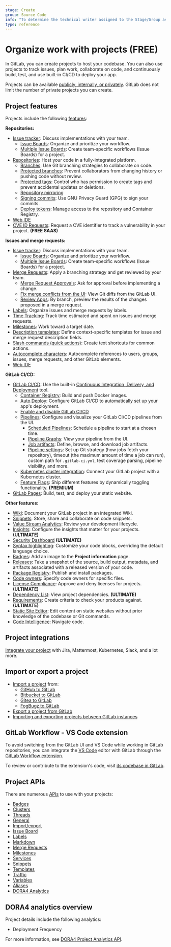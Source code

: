 ```yaml
---
stage: Create
group: Source Code
info: "To determine the technical writer assigned to the Stage/Group associated with this page, see https://about.gitlab.com/handbook/engineering/ux/technical-writing/#assignments"
type: reference
---
```


# Organize work with projects **(FREE)**

In GitLab, you can create projects to host
your codebase. You can also use projects to track issues, plan work,
collaborate on code, and continuously build, test, and use
built-in CI/CD to deploy your app.

Projects can be available [publicly, internally, or privately](../../public_access/public_access.md).
GitLab does not limit the number of private projects you can create.

## Project features

Projects include the following [features](https://about.gitlab.com/features/):

**Repositories:**

- [Issue tracker](issues/index.md): Discuss implementations with your team.
  - [Issue Boards](issue_board.md): Organize and prioritize your workflow.
  - [Multiple Issue Boards](issue_board.md#multiple-issue-boards): Create team-specific workflows (Issue Boards) for a project.
- [Repositories](repository/index.md): Host your code in a fully-integrated platform.
  - [Branches](repository/branches/index.md): Use Git branching strategies to
  collaborate on code.
  - [Protected branches](protected_branches.md): Prevent collaborators
  from changing history or pushing code without review.
  - [Protected tags](protected_tags.md): Control who has
  permission to create tags and prevent accidental updates or deletions.
  - [Repository mirroring](repository/repository_mirroring.md)
  - [Signing commits](repository/gpg_signed_commits/index.md): Use GNU Privacy Guard (GPG) to sign your commits.
  - [Deploy tokens](deploy_tokens/index.md): Manage access to the repository and Container Registry.
- [Web IDE](web_ide/index.md)
- [CVE ID Requests](../application_security/cve_id_request.md): Request a CVE identifier to track a
  vulnerability in your project. **(FREE SAAS)**

**Issues and merge requests:**

- [Issue tracker](issues/index.md): Discuss implementations with your team.
  - [Issue Boards](issue_board.md): Organize and prioritize your workflow.
  - [Multiple Issue Boards](issue_board.md#multiple-issue-boards): Create team-specific workflows (Issue Boards) for a project.
- [Merge Requests](merge_requests/index.md): Apply a branching
  strategy and get reviewed by your team.
  - [Merge Request Approvals](merge_requests/approvals/index.md): Ask for approval before
  implementing a change.
  - [Fix merge conflicts from the UI](merge_requests/resolve_conflicts.md): View Git diffs from the GitLab UI.
  - [Review Apps](../../ci/review_apps/index.md): By branch, preview the results
  of the changes proposed in a merge request.
- [Labels](labels.md): Organize issues and merge requests by labels.
- [Time Tracking](time_tracking.md): Track time estimated and
  spent on issues and merge requests.
- [Milestones](milestones/index.md): Work toward a target date.
- [Description templates](description_templates.md): Define context-specific
  templates for issue and merge request description fields.
- [Slash commands (quick actions)](quick_actions.md): Create text shortcuts for
  common actions.
- [Autocomplete characters](autocomplete_characters.md): Autocomplete
  references to users, groups, issues, merge requests, and other GitLab
  elements.
- [Web IDE](web_ide/index.md)

**GitLab CI/CD:**

- [GitLab CI/CD](../../ci/index.md): Use the built-in [Continuous Integration, Delivery, and Deployment](https://about.gitlab.com/blog/2016/08/05/continuous-integration-delivery-and-deployment-with-gitlab/) tool.
  - [Container Registry](../packages/container_registry/index.md): Build and push Docker
  images.
  - [Auto Deploy](../../topics/autodevops/stages.md#auto-deploy): Configure GitLab CI/CD
  to automatically set up your app's deployment.
  - [Enable and disable GitLab CI/CD](../../ci/enable_or_disable_ci.md)
  - [Pipelines](../../ci/pipelines/index.md): Configure and visualize
    your GitLab CI/CD pipelines from the UI.
    - [Scheduled Pipelines](../../ci/pipelines/schedules.md): Schedule a pipeline
      to start at a chosen time.
    - [Pipeline Graphs](../../ci/pipelines/index.md#visualize-pipelines): View your
      pipeline from the UI.
    - [Job artifacts](../../ci/pipelines/job_artifacts.md): Define,
      browse, and download job artifacts.
    - [Pipeline settings](../../ci/pipelines/settings.md): Set up Git strategy (how jobs fetch your repository),
      timeout (the maximum amount of time a job can run), custom path for `.gitlab-ci.yml`, test coverage parsing, pipeline visibility, and more.
  - [Kubernetes cluster integration](clusters/index.md): Connect your GitLab project
    with a Kubernetes cluster.
  - [Feature Flags](../../operations/feature_flags.md): Ship different features
    by dynamically toggling functionality. **(PREMIUM)**
- [GitLab Pages](pages/index.md): Build, test, and deploy your static
  website.

**Other features:**

- [Wiki](wiki/index.md): Document your GitLab project in an integrated Wiki.
- [Snippets](../snippets.md): Store, share and collaborate on code snippets.
- [Value Stream Analytics](../analytics/value_stream_analytics.md): Review your development lifecycle.
- [Insights](insights/index.md): Configure the insights that matter for your projects. **(ULTIMATE)**
- [Security Dashboard](../application_security/security_dashboard/index.md) **(ULTIMATE)**
- [Syntax highlighting](highlighting.md): Customize
  your code blocks, overriding the default language choice.
- [Badges](badges.md): Add an image to the **Project information** page.
- [Releases](releases/index.md): Take a snapshot of
  the source, build output, metadata, and artifacts
  associated with a released version of your code.
- [Package Registry](../packages/package_registry/index.md): Publish and install packages.
- [Code owners](code_owners.md): Specify code owners for specific files.
- [License Compliance](../compliance/license_compliance/index.md): Approve and deny licenses for projects. **(ULTIMATE)**
- [Dependency List](../application_security/dependency_list/index.md): View project dependencies. **(ULTIMATE)**
- [Requirements](requirements/index.md): Create criteria to check your products against. **(ULTIMATE)**
- [Static Site Editor](static_site_editor/index.md): Edit content on static websites without prior knowledge of the codebase or Git commands.
- [Code Intelligence](code_intelligence.md): Navigate code.

## Project integrations

[Integrate your project](integrations/index.md) with Jira, Mattermost,
Kubernetes, Slack, and a lot more.

## Import or export a project

- [Import a project](import/index.md) from:
  - [GitHub to GitLab](import/github.md)
  - [Bitbucket to GitLab](import/bitbucket.md)
  - [Gitea to GitLab](import/gitea.md)
  - [FogBugz to GitLab](import/fogbugz.md)
- [Export a project from GitLab](settings/import_export.md#export-a-project-and-its-data)
- [Importing and exporting projects between GitLab instances](settings/import_export.md)

## GitLab Workflow - VS Code extension

To avoid switching from the GitLab UI and VS Code while working in GitLab repositories, you can integrate
the [VS Code](https://code.visualstudio.com/) editor with GitLab through the
[GitLab Workflow extension](https://marketplace.visualstudio.com/items?itemName=GitLab.gitlab-workflow).

To review or contribute to the extension's code, visit [its codebase in GitLab](https://gitlab.com/gitlab-org/gitlab-vscode-extension/).

## Project APIs

There are numerous [APIs](../../api/index.md) to use with your projects:

- [Badges](../../api/project_badges.md)
- [Clusters](../../api/project_clusters.md)
- [Threads](../../api/discussions.md)
- [General](../../api/projects.md)
- [Import/export](../../api/project_import_export.md)
- [Issue Board](../../api/boards.md)
- [Labels](../../api/labels.md)
- [Markdown](../../api/markdown.md)
- [Merge Requests](../../api/merge_requests.md)
- [Milestones](../../api/milestones.md)
- [Services](../../api/services.md)
- [Snippets](../../api/project_snippets.md)
- [Templates](../../api/project_templates.md)
- [Traffic](../../api/project_statistics.md)
- [Variables](../../api/project_level_variables.md)
- [Aliases](../../api/project_aliases.md)
- [DORA4 Analytics](../../api/dora4_project_analytics.md)

## DORA4 analytics overview

Project details include the following analytics:

- Deployment Frequency

For more information, see [DORA4 Project Analytics API](../../api/dora4_project_analytics.md).
